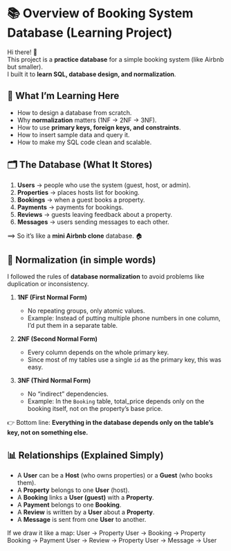 # 📚 Overview of Booking System Database (Learning Project)

Hi there! 👋  
This project is a **practice database** for a simple booking system (like Airbnb but smaller).  
I built it to **learn SQL, database design, and normalization**.  

## 🎯 What I’m Learning Here
- How to design a database from scratch.
- Why **normalization** matters (1NF → 2NF → 3NF).
- How to use **primary keys, foreign keys, and constraints**.
- How to insert sample data and query it.
- How to make my SQL code clean and scalable.

## 🗂️ The Database (What It Stores)
1. **Users** → people who use the system (guest, host, or admin).
2. **Properties** → places hosts list for booking.
3. **Bookings** → when a guest books a property.
4. **Payments** → payments for bookings.
5. **Reviews** → guests leaving feedback about a property.
6. **Messages** → users sending messages to each other.

==> So it’s like a **mini Airbnb clone** database. 🏠

## 🔑 Normalization (in simple words)
I followed the rules of **database normalization** to avoid problems like duplication or inconsistency.

1. **1NF (First Normal Form)**  
   - No repeating groups, only atomic values.  
   - Example: Instead of putting multiple phone numbers in one column, I’d put them in a separate table.

2. **2NF (Second Normal Form)**  
   - Every column depends on the whole primary key.  
   - Since most of my tables use a single `id` as the primary key, this was easy.

3. **3NF (Third Normal Form)**  
   - No “indirect” dependencies.  
   - Example: In the `Booking` table, total_price depends only on the booking itself, not on the property’s base price.

👉 Bottom line: **Everything in the database depends only on the table’s key, not on something else.**

## 📊 Relationships (Explained Simply)

- A **User** can be a **Host** (who owns properties) or a **Guest** (who books them).
- A **Property** belongs to one **User** (host).
- A **Booking** links a **User (guest)** with a **Property**.
- A **Payment** belongs to one **Booking**.
- A **Review** is written by a **User** about a **Property**.
- A **Message** is sent from one **User** to another.

If we draw it like a map:
    User → Property
    User → Booking → Property
    Booking → Payment
    User → Review → Property
    User → Message → User
